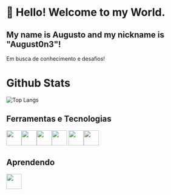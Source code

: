 # 👋 Hello! Welcome to my World.
## My name is Augusto and my nickname is "August0n3"!

Em busca de conhecimento e desafios!  
# Github Stats
![Top Langs](https://github-readme-stats.vercel.app/api/top-langs/?username=August0n3&layout=compact&theme=transparent)
## Ferramentas e Tecnologias
<img src="https://cdn.jsdelivr.net/gh/devicons/devicon/icons/python/python-original.svg" width="40" height="40" /><img src="https://cdn.jsdelivr.net/gh/devicons/devicon/icons/numpy/numpy-original.svg" width="40" height="40"/><img src="https://cdn.jsdelivr.net/gh/devicons/devicon/icons/html5/html5-original.svg" width="40" height="40"/><img src="https://cdn.jsdelivr.net/gh/devicons/devicon/icons/css3/css3-original.svg" width="40" height="40"/> <img src="https://cdn.jsdelivr.net/gh/devicons/devicon/icons/git/git-original.svg" width="40" height="40"/><img src="https://cdn.jsdelivr.net/gh/devicons/devicon/icons/c/c-plain.svg" width="40" height="40" />
          

## Aprendendo

<img src="https://cdn.jsdelivr.net/gh/devicons/devicon/icons/java/java-original.svg" width="40" height="40"/>

